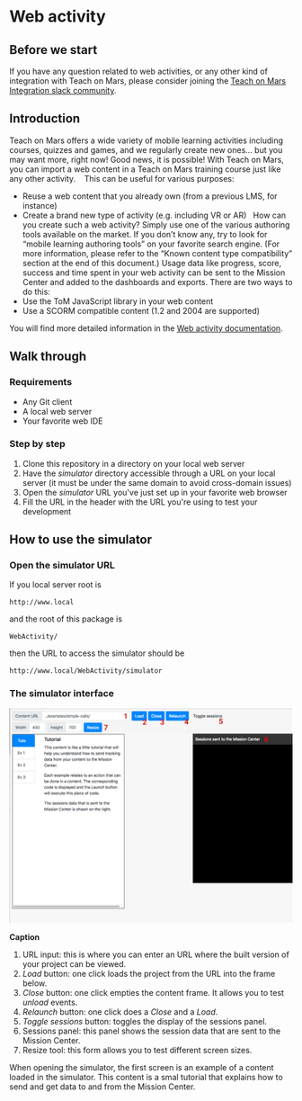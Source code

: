 # Web activity
## Before we start
If you have any question related to web activities, or any other kind of integration with Teach on Mars, please consider joining the [Teach on Mars Integration slack community](https://join.slack.com/t/integration-on-mars/shared_invite/enQtNTQ1NjY5MDEzNjY2LTEyNjUxOGQzYjE3ZTVjYjU4ODhiOWNiZDEzMjBhMjUyODQ1MGE0OWZkM2I0OWY3OTQ3NWZiMTEzN2FmZmM0OTI).

## Introduction
Teach on Mars offers a wide variety of mobile learning activities including courses, quizzes and games, and we regularly create new ones... but you may want more, right now! Good news, it is possible! With Teach on Mars, you can import a web content in a Teach on Mars training course just like any other activity. 
 
This can be useful for various purposes:
* Reuse a web content that you already own (from a previous LMS, for instance)
* Create a brand new type of activity (e.g. including VR or AR)
 
How can you create such a web activity? Simply use one of the various authoring tools available on the market. If you don’t know any, try to look for “mobile learning authoring tools” on your favorite search engine. (For more information, please refer to the “Known content type compatibility” section at the end of this document.)
Usage data like progress, score, success and time spent in your web activity can be sent to the Mission Center and added to the dashboards and exports. There are two ways to do this:
* Use the ToM JavaScript library in your web content
* Use a SCORM compatible content (1.2 and 2004 are supported)


You will find more detailed information in the [Web activity documentation](https://github.com/TeachonMars/WebActivity/raw/master/doc/ToM%20Web%20Activity%20documentation.pdf).

## Walk through
### Requirements
* Any Git client
* A local web server
* Your favorite web IDE

### Step by step
1. Clone this repository in a directory on your local web server
2. Have the _simulator_ directory accessible through a URL on your local server (it must be under the same domain to avoid cross-domain issues)
3. Open the _simulator_ URL you've just set up in your favorite web browser
4. Fill the URL in the header with the URL you're using to test your development


## How to use the simulator ##
### Open the simulator URL

If you local server root is

    http://www.local

and the root of this package is

    WebActivity/

then the URL to access the simulator should be

    http://www.local/WebActivity/simulator

### The simulator interface

![The home web home simulator interface](https://raw.githubusercontent.com/TeachonMars/WebActivity/master/doc/simulator-1.png "The web activity simulator interface")

**Caption**
1. URL input: this is where you can enter an URL where the built version of your project can be viewed.
2. _Load_ button: one click loads the project from the URL into the frame below.
3. _Close_ button: one click empties the content frame. It allows you to test _unload_ events.
4. _Relaunch_ button: one click does a _Close_ and a _Load_.
5. _Toggle sessions_ button: toggles the display of the sessions panel.
6. Sessions panel: this panel shows the session data that are sent to the Mission Center.
7. Resize tool: this form allows you to test different screen sizes.

When opening the simulator, the first screen is an example of a content loaded in the simulator. This content is a smal tutorial that explains how to send and get data to and from the Mission Center.


